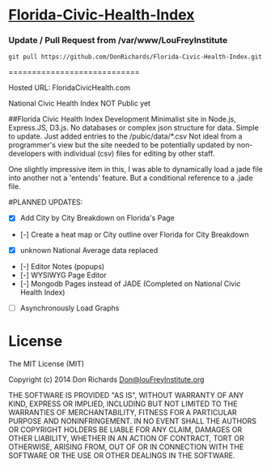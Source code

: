 # [Florida-Civic-Health-Index](https://github.com/DonRichards/Florida-Civic-Health-Index)

### Update / Pull Request from /var/www/LouFreyInstitute 
    
    git pull https://github.com/DonRichards/Florida-Civic-Health-Index.git

============================

Hosted URL: FloridaCivicHealth.com

National Civic Health Index NOT Public yet

##Florida Civic Health Index Development
  Minimalist site in Node.js, Express.JS, D3.js. No databases or complex json structure for data. 
  Simple to update. Just added entries to the /pubic/data/*.csv 
  Not ideal from a programmer's view but the site needed to be potentially updated by 
  non-developers with individual (csv) files for editing by other staff.

  One slightly impressive item in this, I was able to dynamically load a jade file into
  another not a 'entends' feature. But a conditional reference to a .jade file. 

#PLANNED UPDATES:
- [x] Add City by City Breakdown on Florida's Page
- [-] Create a heat map or City outline over Florida for City Breakdown
- [x] unknown National Average data replaced
- [-] Editor Notes (popups)
- [-] WYSIWYG Page Editor 
- [-] Mongodb Pages instead of JADE (Completed on National Civic Health Index)
- [ ] Asynchronously Load Graphs

License
==

The MIT License (MIT)

Copyright (c) 2014 Don Richards <Don@louFreyInstitute.org>

THE SOFTWARE IS PROVIDED "AS IS", WITHOUT WARRANTY OF ANY KIND, EXPRESS OR
IMPLIED, INCLUDING BUT NOT LIMITED TO THE WARRANTIES OF MERCHANTABILITY, FITNESS
FOR A PARTICULAR PURPOSE AND NONINFRINGEMENT. IN NO EVENT SHALL THE AUTHORS OR
COPYRIGHT HOLDERS BE LIABLE FOR ANY CLAIM, DAMAGES OR OTHER LIABILITY, WHETHER
IN AN ACTION OF CONTRACT, TORT OR OTHERWISE, ARISING FROM, OUT OF OR IN
CONNECTION WITH THE SOFTWARE OR THE USE OR OTHER DEALINGS IN THE SOFTWARE.